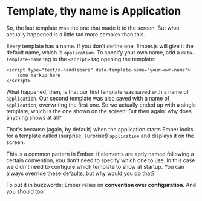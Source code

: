 Template, thy name is Application
=================================

So, the last template was the one that made it to the screen. But what actually happened is a little tad more complex than this.

Every template has a name. If you don't define one, Ember.js will give it the default name, which is `application`. To specify your own name, add a `data-template-name` tag to the `<script>` tag opening the template:

    <script type="text/x-handlebars" data-template-name="your-own-name">
        some markup here
    </script>

What happened, then, is that our first template was saved with a name of `application`. Our second template was also saved with a name of `application`, overwriting the first one. So we actually ended up with a single template, which is the one shown on the screen! But then again: why does anything shows at all?

That's because (again, by default) when the application starts Ember looks for a template called (surprise, surprise!) `application` and displays it on the screen.

This is a common pattern in Ember: if elements are aptly named following a certain convention, you don't need to specify which one to use. In this case we didn't need to configure which template to show at startup. You can always override these defaults, but why would you do that?

To put it in buzzwords: Ember relies on **convention over configuration**. And you should too.
